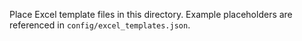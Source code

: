 Place Excel template files in this directory. Example placeholders are referenced in `config/excel_templates.json`.

